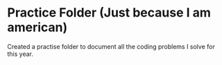 # Practice Folder (Just because I am american)  

Created a practise folder to document all the coding problems I solve for this year. 